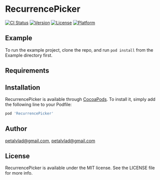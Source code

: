 # RecurrencePicker

[![CI Status](https://img.shields.io/travis/petalvlad@gmail.com/RecurrencePicker.svg?style=flat)](https://travis-ci.org/petalvlad@gmail.com/RecurrencePicker)
[![Version](https://img.shields.io/cocoapods/v/RecurrencePicker.svg?style=flat)](https://cocoapods.org/pods/RecurrencePicker)
[![License](https://img.shields.io/cocoapods/l/RecurrencePicker.svg?style=flat)](https://cocoapods.org/pods/RecurrencePicker)
[![Platform](https://img.shields.io/cocoapods/p/RecurrencePicker.svg?style=flat)](https://cocoapods.org/pods/RecurrencePicker)

## Example

To run the example project, clone the repo, and run `pod install` from the Example directory first.

## Requirements

## Installation

RecurrencePicker is available through [CocoaPods](https://cocoapods.org). To install
it, simply add the following line to your Podfile:

```ruby
pod 'RecurrencePicker'
```

## Author

petalvlad@gmail.com, petalvlad@gmail.com

## License

RecurrencePicker is available under the MIT license. See the LICENSE file for more info.
